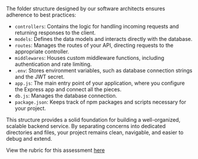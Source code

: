 The folder structure designed by our software architects ensures adherence to best practices:

- `controllers`: Contains the logic for handling incoming requests and returning responses to the client.
- `models`: Defines the data models and interacts directly with the database.
- `routes`: Manages the routes of your API, directing requests to the appropriate controller.
- `middlewares`: Houses custom middleware functions, including authentication and rate limiting.
- `.env`: Stores environment variables, such as database connection strings and the JWT secret.
- `app.js`: The main entry point of your application, where you configure the Express app and connect all the pieces.
- `db.js`: Manages the database connection.
- `package.json`: Keeps track of npm packages and scripts necessary for your project.

This structure provides a solid foundation for building a well-organized, scalable backend service. By separating concerns into dedicated directories and files, your project remains clean, navigable, and easier to debug and extend.

View the rubric for this assessment [here](https://storage.googleapis.com/hatchways.appspot.com/employers/springboard/student_rubrics/Dog%20Adoption%20Platform%20Rubric.pdf)
